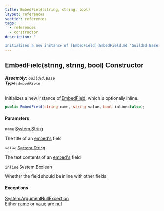 ```yaml
---
title: EmbedField(string, string, bool)
layout: references
section: references
tags:
  - references
  - constructor
description: "

Initializes a new instance of [EmbedField](EmbedField.md 'Guilded.Base.Embeds.EmbedField'), which is optionally inline."
---
```


## EmbedField(string, string, bool) Constructor
###### **Assembly:** `Guilded.Base`<br/>**Type:** [`EmbedField`](EmbedField.md 'Guilded.Base.Embeds.EmbedField')

Initializes a new instance of [EmbedField](EmbedField.md 'Guilded.Base.Embeds.EmbedField'), which is optionally inline.

```csharp
public EmbedField(string name, string value, bool inline=false);
```
#### Parameters

<a name='Guilded.Base.Embeds.EmbedField.EmbedField(string,string,bool).name'></a>

`name` [System.String](https://docs.microsoft.com/en-us/dotnet/api/System.String 'System.String')

The title of an [embed's](Embed.md 'Guilded.Base.Embeds.Embed') field

<a name='Guilded.Base.Embeds.EmbedField.EmbedField(string,string,bool).value'></a>

`value` [System.String](https://docs.microsoft.com/en-us/dotnet/api/System.String 'System.String')

The text contents of an [embed's](Embed.md 'Guilded.Base.Embeds.Embed') field

<a name='Guilded.Base.Embeds.EmbedField.EmbedField(string,string,bool).inline'></a>

`inline` [System.Boolean](https://docs.microsoft.com/en-us/dotnet/api/System.Boolean 'System.Boolean')

Whether the field should be inline with other fields

#### Exceptions

[System.ArgumentNullException](https://docs.microsoft.com/en-us/dotnet/api/System.ArgumentNullException 'System.ArgumentNullException')  
Either [name](EmbedField.EmbedField(string,string,bool).md#Guilded.Base.Embeds.EmbedField.EmbedField(string,string,bool).name 'Guilded.Base.Embeds.EmbedField.EmbedField(string, string, bool).name') or [value](EmbedField.EmbedField(string,string,bool).md#Guilded.Base.Embeds.EmbedField.EmbedField(string,string,bool).value 'Guilded.Base.Embeds.EmbedField.EmbedField(string, string, bool).value') are [null](https://docs.microsoft.com/en-us/dotnet/csharp/language-reference/keywords/null 'https://docs.microsoft.com/en-us/dotnet/csharp/language-reference/keywords/null')